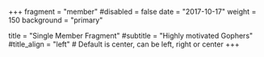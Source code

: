 +++
fragment = "member"
#disabled = false
date = "2017-10-17"
weight = 150
background = "primary"

title = "Single Member Fragment"
#subtitle = "Highly motivated Gophers"
#title_align = "left" # Default is center, can be left, right or center
+++
